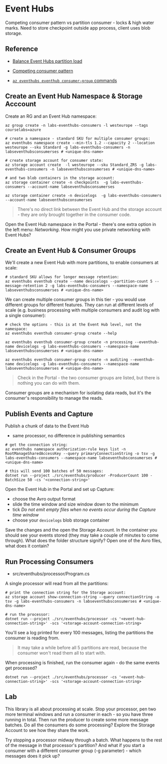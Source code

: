 # Event Hubs

Competing consumer pattern vs partition consumer - locks & high water marks. Need to store checkpoint outside app process, client uses blob storage.


## Reference

- [Balance Event Hubs partition load](https://learn.microsoft.com/en-us/azure/event-hubs/event-processor-balance-partition-load)

- [Competing consumer pattern](https://learn.microsoft.com/en-us/previous-versions/msp-n-p/dn568101(v=pandp.10))

- [`az eventhubs eventhub consumer-group` commands](https://learn.microsoft.com/en-us/cli/azure/eventhubs/eventhub/consumer-group?view=azure-cli-latest)

## Create an Event Hub Namespace & Storage Acccount

Create an RG and an Event Hub namespace:

```
az group create -n labs-eventhubs-consumers -l westeurope --tags courselabs=azure

# create a namespace - standard SKU for multiple consumer groups:
az eventhubs namespace create --min-tls 1.2 --capacity 2 --location westeurope --sku Standard -g labs-eventhubs-consumers -n labseventhubsconsumerses # <unique-dns-name>

# create storage account for consumer state:
az storage account create  -l westeurope --sku Standard_ZRS -g labs-eventhubs-consumers -n labseventhubsconsumerses # <unique-dns-name>

# and two blob containers in the storage account:
az storage container create -n checkpoints  -g labs-eventhubs-consumers --account-name labseventhubsconsumerses

az storage container create -n devicelogs  -g labs-eventhubs-consumers --account-name labseventhubsconsumerses
```

> There's no direct link between the Event Hub and the storage account - they are only brought together in the consumer code.

Open the Event Hub namespace in the Portal - there's one extra option in the left menu: _Networking_. How might you use private networking with Event Hubs?

## Create an Event Hub & Consumer Groups

We'll create a new Event Hub with more partitions, to enable consumers at scale:

```
# standard SKU allows for longer message retention:
az eventhubs eventhub create --name devicelogs --partition-count 5 --message-retention 2 -g labs-eventhubs-consumers --namespace-name labseventhubsconsumerses # <unique-dns-name>
```

We can create multiple consumer groups in this tier - you would use different groups for different features. They can run at different levels of scale (e.g. business processing with multiple consumers and audit log with a single consumer):

```
# check the options - this is at the Event Hub level, not the namespace:
az eventhubs eventhub consumer-group create --help

az eventhubs eventhub consumer-group create -n processing --eventhub-name devicelogs -g labs-eventhubs-consumers --namespace-name labseventhubsconsumerses # <unique-dns-name>

az eventhubs eventhub consumer-group create -n auditing --eventhub-name devicelogs -g labs-eventhubs-consumers --namespace-name labseventhubsconsumerses # <unique-dns-name>
```

> Check in the Portal - the two consumer groups are listed, but there is nothing you can do with them.

Consumer groups are a mechanism for isolating data reads, but it's the consumer's responsibility to manage the reads.

## Publish Events and Capture

Publish a chunk of data to the Event Hub

- same processor, no difference in publishing semantics

```
# get the connection string:
az eventhubs namespace authorization-rule keys list -n RootManageSharedAccessKey --query primaryConnectionString -o tsv -g labs-eventhubs-consumers --namespace-name labseventhubsconsumerses # <unique-dns-name>

# this will send 100 batches of 50 messages:
dotnet run --project ./src/eventhubs/producer -ProducerCount 100 -BatchSize 50 -cs '<connection-string>'
```

Open the Event Hub in the Portal and set up Capture:

- choose the Avro output format
- slide the time window and size window down to the minimum
- tick _Do not emit empty files when no events occur during the Capture time window_
- choose your `devicelogs` blob storage container

Save the changes and the open the Storage Account. In the container you should see your events stored (they may take a couple of minutes to come through). What does the folder structure signify? Open one of the Avro files, what does it contain?

## Run Processing Consumers

- src/eventhubs/processor/Program.cs

A single processor will read from all the partitions:

```
# print the connection string for the Storage account:
az storage account show-connection-string --query connectionString -o tsv -g labs-eventhubs-consumers -n labseventhubsconsumerses # <unique-dns-name>

# run the processor:
dotnet run --project ./src/eventhubs/processor -cs '<event-hub-connection-string>' -scs '<storage-account-connection-string>
```

You'll see a log printed for every 100 messages, listing the partitions the consumer is reading from.

> It may take a while before all 5 partitions are read, because the consumer won't read them all to start with.

When processing is finished, run the consumer again - do the same events get processed?

```
dotnet run --project ./src/eventhubs/processor -cs '<event-hub-connection-string>' -scs '<storage-account-connection-string>
```

## Lab

This library is all about processing at scale. Stop your processor, pen two more terminal windows and run a consumer in each - so you have three running in total. Then run the producer to create some more message batches. Do all the consumers do some processing? Explore the Storage Account to see how they share the work. 

Try stopping a processor midway through a batch. What happens to the rest of the message in that processor's partition? And what if you start a consumer with a different consumer group (-g parameter) - which messages does it pick up?